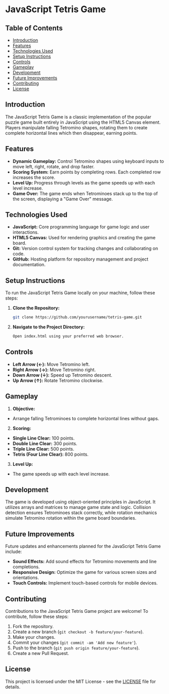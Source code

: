 # JavaScript Tetris Game

## Table of Contents
- [Introduction](#introduction)
- [Features](#features)
- [Technologies Used](#technologies-used)
- [Setup Instructions](#setup-instructions)
- [Controls](#controls)
- [Gameplay](#gameplay)
- [Development](#development)
- [Future Improvements](#future-improvements)
- [Contributing](#contributing)
- [License](#license)

## Introduction

The JavaScript Tetris Game is a classic implementation of the popular puzzle game built entirely in JavaScript using the HTML5 Canvas element. Players manipulate falling Tetromino shapes, rotating them to create complete horizontal lines which then disappear, earning points.

## Features

- **Dynamic Gameplay:** Control Tetromino shapes using keyboard inputs to move left, right, rotate, and drop faster.
- **Scoring System:** Earn points by completing rows. Each completed row increases the score.
- **Level Up:** Progress through levels as the game speeds up with each level increase.
- **Game Over:** The game ends when Tetrominoes stack up to the top of the screen, displaying a "Game Over" message.

## Technologies Used

- **JavaScript:** Core programming language for game logic and user interactions.
- **HTML5 Canvas:** Used for rendering graphics and creating the game board.
- **Git:** Version control system for tracking changes and collaborating on code.
- **GitHub:** Hosting platform for repository management and project documentation.

## Setup Instructions

To run the JavaScript Tetris Game locally on your machine, follow these steps:

1. **Clone the Repository:**

    ```bash
    git clone https://github.com/yourusername/tetris-game.git
    ```

2. **Navigate to the Project Directory:**

    ```bash
    Open index.html using your preferred web browser.
    ```

## Controls

- **Left Arrow (←):** Move Tetromino left.
- **Right Arrow (→):** Move Tetromino right.
- **Down Arrow (↓):** Speed up Tetromino descent.
- **Up Arrow (↑):** Rotate Tetromino clockwise.

## Gameplay

1. **Objective:**
- Arrange falling Tetrominoes to complete horizontal lines without gaps.

2. **Scoring:**
- **Single Line Clear:** 100 points.
- **Double Line Clear:** 300 points.
- **Triple Line Clear:** 500 points.
- **Tetris (Four Line Clear):** 800 points.

3. **Level Up:**
- The game speeds up with each level increase.

## Development

The game is developed using object-oriented principles in JavaScript. It utilizes arrays and matrices to manage game state and logic. Collision detection ensures Tetrominoes stack correctly, while rotation mechanics simulate Tetromino rotation within the game board boundaries.

## Future Improvements

Future updates and enhancements planned for the JavaScript Tetris Game include:

- **Sound Effects:** Add sound effects for Tetromino movements and line completions.
- **Responsive Design:** Optimize the game for various screen sizes and orientations.
- **Touch Controls:** Implement touch-based controls for mobile devices.

## Contributing

Contributions to the JavaScript Tetris Game project are welcome! To contribute, follow these steps:

1. Fork the repository.
2. Create a new branch (`git checkout -b feature/your-feature`).
3. Make your changes.
4. Commit your changes (`git commit -am 'Add new feature'`).
5. Push to the branch (`git push origin feature/your-feature`).
6. Create a new Pull Request.

## License

This project is licensed under the MIT License - see the [LICENSE](LICENSE) file for details.
